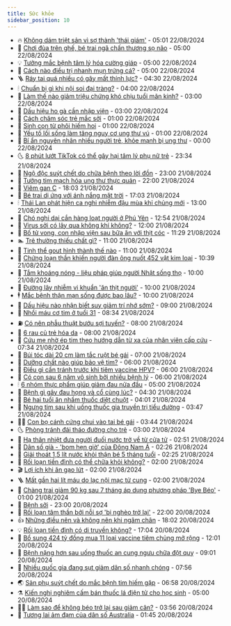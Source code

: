 ```yaml
---
title: Sức khỏe
sidebar_position: 10
---
```


<!-- vnexpress-suc-khoe:START -->
- 🔥 [Không dám triệt sản vì sợ thành &#39;thái giám&#39;](https://vnexpress.net/khong-dam-triet-san-vi-so-thanh-thai-giam-4782556.html) - 05:01 22/08/2024
- 🥰 [Chơi đùa trên ghế, bé trai ngã chấn thương sọ não](https://vnexpress.net/choi-dua-tren-ghe-be-trai-nga-chan-thuong-so-nao-4784353.html) - 05:00 22/08/2024
- 💡 [Tưởng mắc bệnh tâm lý hóa cường giáp](https://vnexpress.net/tuong-mac-benh-tam-ly-hoa-cuong-giap-4784388.html) - 05:00 22/08/2024
- 🤗 [Cách nào điều trị nhanh mụn trứng cá?](https://vnexpress.net/cach-nao-dieu-tri-nhanh-mun-trung-ca-4784321.html) - 05:00 22/08/2024
- 🪜 [Ráy tai quá nhiều có gây mất thính lực?](https://vnexpress.net/ray-tai-qua-nhieu-co-gay-mat-thinh-luc-4784340.html) - 04:30 22/08/2024
- 🕯 [Chuẩn bị gì khi nội soi đại tràng?](https://vnexpress.net/chuan-bi-gi-khi-noi-soi-dai-trang-4784295.html) - 04:00 22/08/2024
- 🤭 [Làm thế nào giảm triệu chứng khó chịu tuổi mãn kinh?](https://vnexpress.net/lam-the-nao-giam-trieu-chung-kho-chiu-tuoi-man-kinh-4784273.html) - 03:00 22/08/2024
- 👀 [Dấu hiệu ho gà cần nhập viện](https://vnexpress.net/dau-hieu-ho-ga-can-nhap-vien-4783062.html) - 03:00 22/08/2024
- 🌋 [Cách chăm sóc trẻ mắc sởi](https://vnexpress.net/cach-cham-soc-tre-mac-soi-4784219.html) - 01:00 22/08/2024
- 🫶 [Sinh con từ phôi hiếm hoi](https://vnexpress.net/sinh-con-tu-phoi-hiem-hoi-4784137.html) - 01:00 22/08/2024
- 🦆 [Yếu tố lối sống làm tăng nguy cơ ung thư vú](https://vnexpress.net/yeu-to-loi-song-lam-tang-nguy-co-ung-thu-vu-4783958.html) - 01:00 22/08/2024
- 🚀 [Bí ẩn nguyên nhân nhiều người trẻ, khỏe mạnh bị ung thư](https://vnexpress.net/bi-an-lan-song-nguoi-tre-khoe-manh-bi-ung-thu-4784096.html) - 00:00 22/08/2024
- 🌜 [8 phút lướt TikTok có thể gây hại tâm lý phụ nữ trẻ](https://vnexpress.net/8-phut-luot-tiktok-co-the-gay-hai-tam-ly-phu-nu-tre-4784170.html) - 23:34 21/08/2024
- 🧰 [Ngộ độc suýt chết do chữa bệnh theo lời đồn](https://vnexpress.net/ngo-doc-suyt-chet-do-chua-benh-theo-loi-don-4784158.html) - 23:00 21/08/2024
- 💫 [Tưởng tim mạch hóa ung thư thực quản](https://vnexpress.net/tuong-tim-mach-hoa-ung-thu-thuc-quan-4783486.html) - 22:00 21/08/2024
- 🌝 [Viêm gan C](https://vnexpress.net/viem-gan-c-4779448.html) - 18:03 21/08/2024
- 🗽 [Bé trai dị ứng với ánh nắng mặt trời](https://vnexpress.net/be-trai-di-ung-voi-anh-nang-mat-troi-4783770.html) - 17:03 21/08/2024
- 🕯 [Thái Lan phát hiện ca nghi nhiễm đậu mùa khỉ chủng mới](https://vnexpress.net/thai-lan-phat-hien-ca-nghi-nhiem-dau-mua-khi-chung-moi-4784206.html) - 13:00 21/08/2024
- 🦅 [Chó nghi dại cắn hàng loạt người ở Phú Yên](https://vnexpress.net/cho-nghi-dai-can-hang-loat-nguoi-o-phu-yen-4784199.html) - 12:54 21/08/2024
- 🦆 [Virus sởi có lây qua không khí không?](https://vnexpress.net/virus-soi-co-lay-qua-khong-khi-khong-4784054.html) - 12:00 21/08/2024
- 🎊 [Bố tử vong, con nhập viện sau bữa ăn với thịt cóc](https://vnexpress.net/ngo-doc-thit-coc-4784176.html) - 11:29 21/08/2024
- 🏊 [Trẻ thường thiếu chất gì?](https://vnexpress.net/tre-thuong-thieu-chat-gi-4784078.html) - 11:00 21/08/2024
- 📝 [Tinh thể gout hình thành thế nào](https://vnexpress.net/tinh-the-gout-hinh-thanh-the-nao-4784069.html) - 11:00 21/08/2024
- 💯 [Chứng loạn thần khiến người đàn ông nuốt 452 vật kim loại](https://vnexpress.net/chung-loan-than-khien-nguoi-dan-ong-nuot-452-vat-kim-loai-4784140.html) - 10:39 21/08/2024
- 🌊 [Tắm khoáng nóng - liệu pháp giúp người Nhật sống thọ](https://vnexpress.net/tam-khoang-nong-lieu-phap-giup-nguoi-nhat-song-tho-4784152.html) - 10:00 21/08/2024
- 🚀 [Đường lây nhiễm vi khuẩn &#39;ăn thịt người&#39;](https://vnexpress.net/duong-lay-nhiem-vi-khuan-an-thit-nguoi-4784108.html) - 10:00 21/08/2024
- 🕴 [Mắc bệnh thận mạn sống được bao lâu?](https://vnexpress.net/mac-benh-than-man-song-duoc-bao-lau-4783891.html) - 10:00 21/08/2024
- 🗽 [Dấu hiệu nào nhận biết suy giảm trí nhớ sớm?](https://vnexpress.net/dau-hieu-nao-nhan-biet-suy-giam-tri-nho-som-4784073.html) - 09:00 21/08/2024
- 🎡 [Nhồi máu cơ tim ở tuổi 31](https://vnexpress.net/nhoi-mau-co-tim-o-tuoi-31-4784041.html) - 08:34 21/08/2024
- ⛽️ [Có nên phẫu thuật bướu sợi tuyến?](https://vnexpress.net/co-nen-phau-thuat-buou-soi-tuyen-4784038.html) - 08:00 21/08/2024
- 🦆 [6 rau củ trẻ hóa da](https://vnexpress.net/6-rau-cu-tre-hoa-da-4783976.html) - 08:00 21/08/2024
- 🤩 [Cứu mẹ nhờ ép tim theo hướng dẫn từ xa của nhân viên cấp cứu](https://vnexpress.net/cuu-me-nho-ep-tim-theo-huong-dan-tu-xa-cua-nhan-vien-cap-cuu-4783611.html) - 07:34 21/08/2024
- 🦒 [Búi tóc dài 20 cm làm tắc ruột bé gái](https://vnexpress.net/bui-toc-dai-20-cm-lam-tac-ruot-be-gai-4784006.html) - 07:00 21/08/2024
- 💫 [Dưỡng chất nào giúp bảo vệ tim?](https://vnexpress.net/duong-chat-nao-giup-bao-ve-tim-4783955.html) - 06:00 21/08/2024
- 🐘 [Điều gì cần tránh trước khi tiêm vaccine HPV?](https://vnexpress.net/dieu-gi-can-tranh-truoc-khi-tiem-vaccine-hpv-4783911.html) - 06:00 21/08/2024
- 🚀 [Có con sau 6 năm vô sinh bởi nhiều bệnh lý](https://vnexpress.net/co-con-sau-6-nam-vo-sinh-boi-nhieu-benh-ly-4783901.html) - 06:00 21/08/2024
- 🕯 [6 nhóm thực phẩm giúp giảm đau nửa đầu](https://vnexpress.net/6-nhom-thuc-pham-giup-giam-dau-nua-dau-4783913.html) - 05:00 21/08/2024
- 🦏 [Bệnh gì gây đau họng và cổ cùng lúc?](https://vnexpress.net/benh-gi-gay-dau-hong-va-co-cung-luc-4783861.html) - 04:30 21/08/2024
- 🦄 [Bé hai tuổi ăn nhầm thuốc diệt chuột](https://vnexpress.net/be-hai-tuoi-an-nham-thuoc-diet-chuot-4783849.html) - 04:01 21/08/2024
- 🦒 [Ngưng tim sau khi uống thuốc gia truyền trị tiểu đường](https://vnexpress.net/thuoc-gia-truyen-tri-tieu-duong-4783938.html) - 03:47 21/08/2024
- 👨‍🏫 [Con bọ cánh cứng chui vào tai bé gái](https://vnexpress.net/con-bo-canh-cung-chui-vao-tai-be-gai-4783813.html) - 03:44 21/08/2024
- 🌜 [Phòng tránh đái tháo đường cho trẻ](https://vnexpress.net/phong-tranh-dai-thao-duong-cho-tre-4783833.html) - 03:00 21/08/2024
- 🚀 [Hạ thân nhiệt đưa người đuối nước trở về từ cửa tử](https://vnexpress.net/ha-than-nhiet-dua-nguoi-duoi-nuoc-tro-ve-tu-cua-tu-4783749.html) - 02:51 21/08/2024
- 💃 [Dân số già - &#39;bom hẹn giờ&#39; của Đông Nam Á](https://vnexpress.net/dan-so-gia-bom-hen-gio-cua-dong-nam-a-4783684.html) - 02:26 21/08/2024
- 💯 [Giải thoát 1,5 lít nước khỏi thận bé 5 tháng tuổi](https://vnexpress.net/giai-thoat-1-5-lit-nuoc-khoi-than-be-5-thang-tuoi-4783829.html) - 02:25 21/08/2024
- 🤔 [Rối loạn tiền đình có thể chữa khỏi không?](https://vnexpress.net/roi-loan-tien-dinh-co-the-chua-khoi-khong-4783817.html) - 02:00 21/08/2024
- 🎬 [Lợi ích khi ăn gạo lứt](https://vnexpress.net/loi-ich-khi-an-gao-lut-4783783.html) - 02:00 21/08/2024
- 🪜 [Mất gần hai lít máu do lạc nội mạc tử cung](https://vnexpress.net/mat-gan-hai-lit-mau-do-lac-noi-mac-tu-cung-4783782.html) - 02:00 21/08/2024
- 🦣 [Chàng trai giảm 90 kg sau 7 tháng áp dụng phương pháp &#39;Bye Béo&#39;](https://vnexpress.net/chang-trai-giam-90-kg-sau-7-thang-ap-dung-phuong-phap-bye-beo-4781205.html) - 01:00 21/08/2024
- 🧐 [Bệnh sởi](https://vnexpress.net/benh-soi-4783743.html) - 23:00 20/08/2024
- 🤡 [Rối loạn tâm thần bởi nỗi sợ &#39;bị nghèo trở lại&#39;](https://vnexpress.net/roi-loan-tam-than-boi-noi-so-bi-ngheo-tro-lai-4781252.html) - 22:00 20/08/2024
- 👍 [Những điều nên và không nên khi ngâm chân](https://vnexpress.net/nhung-dieu-nen-va-khong-nen-khi-ngam-chan-4783339.html) - 18:02 20/08/2024
- 💡 [Rối loạn tiền đình có di truyền không?](https://vnexpress.net/roi-loan-tien-dinh-co-di-truyen-khong-4783335.html) - 17:04 20/08/2024
- 💯 [Bổ sung 424 tỷ đồng mua 11 loại vaccine tiêm chủng mở rộng](https://vnexpress.net/bo-sung-424-ty-dong-mua-11-loai-vaccine-tiem-chung-mo-rong-4783659.html) - 12:01 20/08/2024
- 🧠 [Bệnh nặng hơn sau uống thuốc an cung ngưu chữa đột quỵ](https://vnexpress.net/benh-nang-hon-sau-uong-thuoc-an-cung-nguu-chua-dot-quy-4783596.html) - 09:01 20/08/2024
- 🎡 [Nhiều quốc gia đang sụt giảm dân số nhanh chóng](https://vnexpress.net/nhieu-quoc-gia-dang-sut-giam-dan-so-nhanh-chong-4783588.html) - 07:56 20/08/2024
- 🌏 [Sản phụ suýt chết do mắc bệnh tim hiếm gặp](https://vnexpress.net/san-phu-suyt-chet-do-mac-benh-tim-hiem-gap-4783474.html) - 06:58 20/08/2024
- ⚗️ [Kiến nghị nghiêm cấm bán thuốc lá điện tử cho học sinh](https://vnexpress.net/kien-nghi-nghiem-cam-ban-thuoc-la-dien-tu-cho-hoc-sinh-4783437.html) - 05:00 20/08/2024
- 👨‍🏫 [Làm sao để không béo trở lại sau giảm cân?](https://vnexpress.net/lam-sao-de-khong-beo-tro-lai-sau-giam-can-4783461.html) - 03:56 20/08/2024
- 🤖 [Tương lai ảm đạm của dân số Australia](https://vnexpress.net/tuong-lai-am-dam-cua-dan-so-australia-4783348.html) - 01:45 20/08/2024<!-- vnexpress-suc-khoe:END -->
